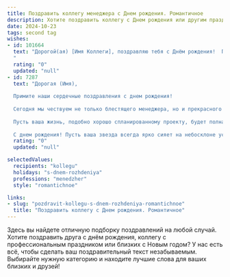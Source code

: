 ```yaml
---
title: Поздравить коллегу менеджера c Днем рождения. Романтичное
description: Хотите поздравить коллегу c Днем рождения или другим праздником? Наш ИИ создаст незабываемое поздравление, а вы обязательно выделитесь среди других.  
date: 2024-10-23
tags: second tag
wishes:
- id: 101664
  text: "Дорогой(ая) [Имя Коллеги], поздравляю тебя с Днём рождения!  Пусть этот день будет полон света, радости и любви, как прекрасный роман, полный неожиданных поворотов и счастливых финалов.  Желаю тебе, чтобы твоя жизнь, как и успешная карьера менеджера, была наполнена яркими достижениями,  вдохновением и  неиссякаемой энергией.  Пусть каждый миг приносит тебе счастье и исполнение самых заветных желаний.  Счастья тебе, любви и всего самого прекрасного!
  "
  rating: "0"
  updated: "null"
- id: 7287
  text: "Дорогая (Имя),
  
  Примите наши сердечные поздравления с днем рождения!
  
  Сегодня мы чествуем не только блестящего менеджера, но и прекрасного человека. Ваши организаторские способности и внимание к деталям поражают. Но вместе с тем, вы излучаете неповторимое очарование, которое озаряет наш коллектив.
  
  Пусть ваша жизнь, подобно хорошо спланированному проекту, будет полна ярких событий, успешных свершений и незабываемых моментов. Желаем вам, чтобы каждый новый день приносил только приятные сюрпризы, а близкие люди окружали вас своей любовью и поддержкой.
  
  С днем рождения! Пусть ваша звезда всегда ярко сияет на небосклоне успеха и любви!"
  rating: "0"
  updated: "null"

selectedValues:
  recipients: "kollegu"
  holidays: "s-dnem-rozhdeniya"
  professions: "menedzher"
  style: "romantichnoe"

links:
- slug: "pozdravit-kollegu-s-dnem-rozhdeniya-romantichnoe"
  title: "Поздравить коллегу c Днем рождения. Романтичное"
---
```


Здесь вы найдете отличную подборку поздравлений на любой случай.
Хотите поздравить друга с днём рождения, коллегу с профессиональным праздником или близких с Новым годом? У нас есть всё, чтобы сделать ваш поздравительный текст незабываемым. Выбирайте нужную категорию и находите лучшие слова для ваших близких и друзей!

